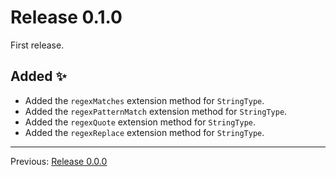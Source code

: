 # Release 0.1.0

First release.

## Added :sparkles:

- Added the `regexMatches` extension method for `StringType`.
- Added the `regexPatternMatch` extension method for `StringType`.
- Added the `regexQuote` extension method for `StringType`.
- Added the `regexReplace` extension method for `StringType`.

---

Previous: [Release 0.0.0](CHANGELOG-0.0.0.md)
